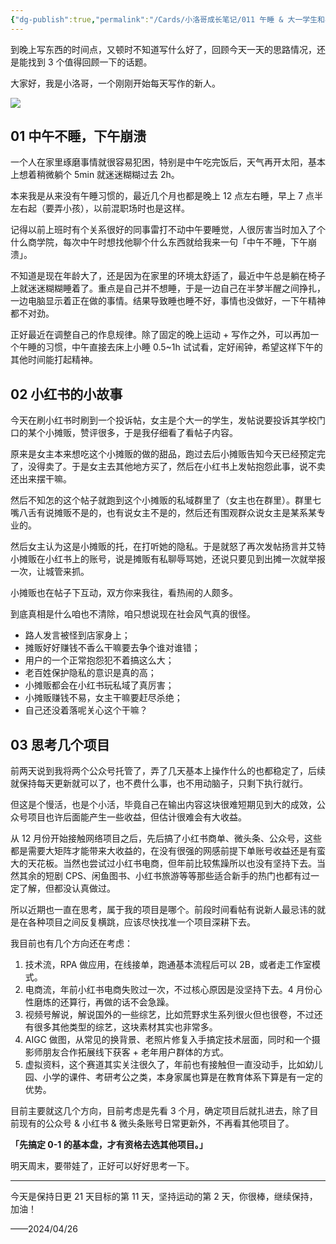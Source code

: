 ```yaml
---
{"dg-publish":true,"permalink":"/Cards/小洛哥成长笔记/011 午睡 & 大一学生和小摊贩的故事 & 思考自己的主项目/","tags":["小洛哥成长笔记"],"noteIcon":1,"created":"2024-04-26","updated":"2024-04-26"}
---
```


到晚上写东西的时间点，又顿时不知道写什么好了，回顾今天一天的思路情况，还是能找到 3 个值得回顾一下的话题。

大家好，我是小洛哥，一个刚刚开始每天写作的新人。

![](https://images-ext-1.discordapp.net/external/vkZiwuuinCV4CRNk4c9TH8kq71GGQUvawGEmlM_wrm4/%3Frk3s%3D18ea6f23%26x-expires%3D1745679872%26x-signature%3DSSiY4YukisvsBXWl5Kia3FIDGk8%253D/https/p16-flow-sign-va.ciciai.com/ocean-cloud-tos-us/b183108f51774a59bb6b32a1104570c0.png~tplv-6bxrjdptv7-image.png)

## 01 中午不睡，下午崩溃
一个人在家里琢磨事情就很容易犯困，特别是中午吃完饭后，天气再开太阳，基本上想着稍微躺个 5min 就迷迷糊糊过去 2h。

本来我是从来没有午睡习惯的，最近几个月也都是晚上 12 点左右睡，早上 7 点半左右起（要弄小孩），以前混职场时也是这样。

记得以前上班时有个关系很好的同事雷打不动中午要睡觉，人很厉害当时加入了个什么商学院，每次中午时想找他聊个什么东西就给我来一句「中午不睡，下午崩溃」。

不知道是现在年龄大了，还是因为在家里的环境太舒适了，最近中午总是躺在椅子上就迷迷糊糊睡着了。重点是自己并不想睡，于是一边自己在半梦半醒之间挣扎，一边电脑显示着正在做的事情。结果导致睡也睡不好，事情也没做好，一下午精神都不对劲。

正好最近在调整自己的作息规律。除了固定的晚上运动 + 写作之外，可以再加一个午睡的习惯，中午直接去床上小睡 0.5~1h 试试看，定好闹钟，希望这样下午的其他时间能打起精神。

## 02 小红书的小故事
今天在刷小红书时刷到一个投诉帖，女主是个大一的学生，发帖说要投诉其学校门口的某个小摊贩，赞评很多，于是我仔细看了看帖子内容。

原来是女主本来想吃这个小摊贩的做的甜品，跑过去后小摊贩告知今天已经预定完了，没得卖了。于是女主去其他地方买了，然后在小红书上发帖抱怨此事，说不卖还出来摆干嘛。

然后不知怎的这个帖子就跑到这个小摊贩的私域群里了（女主也在群里）。群里七嘴八舌有说摊贩不是的，也有说女主不是的，然后还有围观群众说女主是某系某专业的。

然后女主认为这是小摊贩的托，在打听她的隐私。于是就怒了再次发帖扬言并艾特小摊贩在小红书上的账号，说是摊贩有私聊辱骂她，还说只要见到出摊一次就举报一次，让城管来抓。

小摊贩也在帖子下互动，双方你来我往，看热闹的人颇多。

到底真相是什么咱也不清除，咱只想说现在社会风气真的很怪。

- 路人发言被怪到店家身上；
- 摊贩好好赚钱不香么干嘛要去争个谁对谁错；
- 用户的一个正常抱怨犯不着搞这么大；
- 老百姓保护隐私的意识是真的高；
- 小摊贩都会在小红书玩私域了真厉害；
- 小摊贩赚钱不易，女主干嘛要赶尽杀绝；
- 自己还没着落呢关心这个干嘛？

## 03 思考几个项目
前两天说到我将两个公众号托管了，弄了几天基本上操作什么的也都稳定了，后续就保持每天更新就可以了，也不费什么事，也不用动脑子，只剩下执行就行。

但这是个慢活，也是个小活，毕竟自己在输出内容这块很难短期见到大的成效，公众号项目也许后面能产生一些收益，但估计很难会有大收益。

从 12 月份开始接触网络项目之后，先后搞了小红书商单、微头条、公众号，这些都是需要大矩阵才能带来大收益的，在没有很强的网感前提下单账号收益还是有蛮大的天花板。当然也尝试过小红书电商，但年前比较焦躁所以也没有坚持下去。当然其余的短剧 CPS、闲鱼图书、小红书旅游等等那些适合新手的热门也都有过一定了解，但都没认真做过。

所以近期也一直在思考，属于我的项目是哪个。前段时间看帖有说新人最忌讳的就是在各种项目之间反复横跳，应该尽快找准一个项目深耕下去。

我目前也有几个方向还在考虑：
1. 技术流，RPA 做应用，在线接单，跑通基本流程后可以 2B，或者走工作室模式。
2. 电商流，年前小红书电商失败过一次，不过核心原因是没坚持下去。4 月份心性磨炼的还算行，再做的话不会急躁。
3. 视频号解说，解说国外的一些综艺，比如荒野求生系列很火但也很卷，不过还有很多其他类型的综艺，这块素材其实也非常多。
4. AIGC 做图，从常见的换背景、老照片修复入手搞定技术层面，同时和一个摄影师朋友合作拓展线下获客 + 老年用户群体的方式。
5. 虚拟资料，这个赛道其实关注很久了，年前也有接触但一直没动手，比如幼儿园、小学的课件、考研考公之类，本身家属也算是在教育体系下算是有一定的优势。

目前主要就这几个方向，目前考虑是先看 3 个月，确定项目后就扎进去，除了目前现有的公众号 & 小红书 & 微头条账号日常更新外，不再看其他项目了。

**「先搞定 0-1 的基本盘，才有资格去选其他项目。」**

明天周末，要带娃了，正好可以好好思考一下。

---

今天是保持日更 21 天目标的第 11 天，坚持运动的第 2 天，你很棒，继续保持，加油！

——2024/04/26